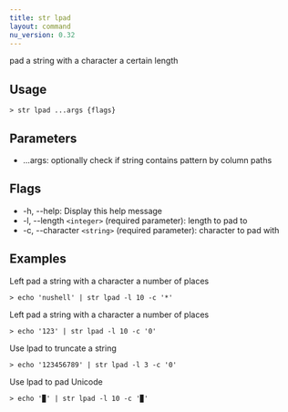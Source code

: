 ```yaml
---
title: str lpad
layout: command
nu_version: 0.32
---
```


pad a string with a character a certain length

## Usage

```shell
> str lpad ...args {flags}
```

## Parameters

- ...args: optionally check if string contains pattern by column paths

## Flags

- -h, --help: Display this help message
- -l, --length `<integer>` (required parameter): length to pad to
- -c, --character `<string>` (required parameter): character to pad with

## Examples

Left pad a string with a character a number of places

```shell
> echo 'nushell' | str lpad -l 10 -c '*'
```

Left pad a string with a character a number of places

```shell
> echo '123' | str lpad -l 10 -c '0'
```

Use lpad to truncate a string

```shell
> echo '123456789' | str lpad -l 3 -c '0'
```

Use lpad to pad Unicode

```shell
> echo '▉' | str lpad -l 10 -c '▉'
```
